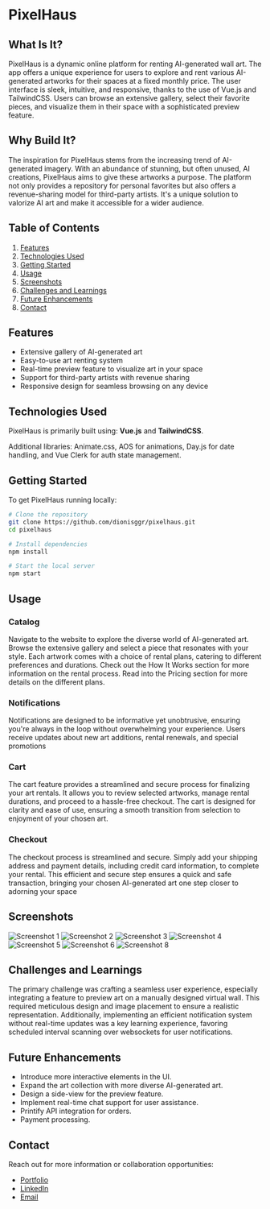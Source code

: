 # PixelHaus

## What Is It?
PixelHaus is a dynamic online platform for renting AI-generated wall art. The app offers a unique experience for users to explore and rent various AI-generated artworks for their spaces at a fixed monthly price. The user interface is sleek, intuitive, and responsive, thanks to the use of Vue.js and TailwindCSS. Users can browse an extensive gallery, select their favorite pieces, and visualize them in their space with a sophisticated preview feature.

## Why Build It?
The inspiration for PixelHaus stems from the increasing trend of AI-generated imagery. With an abundance of stunning, but often unused, AI creations, PixelHaus aims to give these artworks a purpose. The platform not only provides a repository for personal favorites but also offers a revenue-sharing model for third-party artists. It's a unique solution to valorize AI art and make it accessible for a wider audience.

## Table of Contents
1. [Features](#features)
2. [Technologies Used](#technologies-used)
3. [Getting Started](#getting-started)
4. [Usage](#usage)
5. [Screenshots](#screenshots)
6. [Challenges and Learnings](#challenges-and-learnings)
7. [Future Enhancements](#future-enhancements)
8. [Contact](#contact)

## Features
- Extensive gallery of AI-generated art
- Easy-to-use art renting system
- Real-time preview feature to visualize art in your space
- Support for third-party artists with revenue sharing
- Responsive design for seamless browsing on any device

## Technologies Used
PixelHaus is primarily built using: **Vue.js** and **TailwindCSS**.

Additional libraries: Animate.css, AOS for animations, Day.js for date handling, and Vue Clerk for auth state management.

## Getting Started
To get PixelHaus running locally:

```bash
# Clone the repository
git clone https://github.com/dionisggr/pixelhaus.git
cd pixelhaus

# Install dependencies
npm install

# Start the local server
npm start
```

## Usage
### Catalog
Navigate to the website to explore the diverse world of AI-generated art. Browse the extensive gallery and select a piece that resonates with your style. Each artwork comes with a choice of rental plans, catering to different preferences and durations. Check out the How It Works section for more information on the rental process. Read into the Pricing section for more details on the different plans.

### Notifications
Notifications are designed to be informative yet unobtrusive, ensuring you're always in the loop without overwhelming your experience. Users receive updates about new art additions, rental renewals, and special promotions

### Cart
The cart feature provides a streamlined and secure process for finalizing your art rentals. It allows you to review selected artworks, manage rental durations, and proceed to a hassle-free checkout. The cart is designed for clarity and ease of use, ensuring a smooth transition from selection to enjoyment of your chosen art.

### Checkout
The checkout process is streamlined and secure. Simply add your shipping address and payment details, including credit card information, to complete your rental. This efficient and secure step ensures a quick and safe transaction, bringing your chosen AI-generated art one step closer to adorning your space

## Screenshots
![Screenshot 1](./src/assets/home.png)
![Screenshot 2](./src/assets/catalog.png)
![Screenshot 3](./src/assets/wall-art.png)
![Screenshot 4](./src/assets/how-it-works.png)
![Screenshot 5](./src/assets/pricing.png)
![Screenshot 6](./src/assets/notifications.png)
![Screenshot 8](./src/assets/checkout.png)

## Challenges and Learnings
The primary challenge was crafting a seamless user experience, especially integrating a feature to preview art on a manually designed virtual wall. This required meticulous design and image placement to ensure a realistic representation. Additionally, implementing an efficient notification system without real-time updates was a key learning experience, favoring scheduled interval scanning over websockets for user notifications.

## Future Enhancements
- Introduce more interactive elements in the UI.
- Expand the art collection with more diverse AI-generated art.
- Design a side-view for the preview feature.
- Implement real-time chat support for user assistance.
- Printify API integration for orders.
- Payment processing.

## Contact
Reach out for more information or collaboration opportunities:

- [Portfolio](https://www.dioveloper.com/)
- [LinkedIn](https://www.linkedin.com/in/dionis-gonzalez/)
- [Email](dionisggr@gmail.com)
